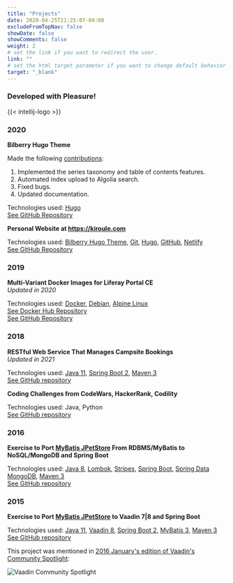 ```yaml
---
title: "Projects"
date: 2020-04-25T21:25:07-04:00
excludeFromTopNav: false
showDate: false
showComments: false
weight: 2
# set the link if you want to redirect the user.
link: ""
# set the html target parameter if you want to change default behavior
target: "_blank"
---
```


### Developed with Pleasure!

{{< intellij-logo >}}

### 2020
**Bilberry Hugo Theme**

Made the following [contributions](https://github.com/Lednerb/bilberry-hugo-theme/commits?author=igor-baiborodine):
1. Implemented the series taxonomy and table of contents features.
2. Automated index upload to Algolia search.
3. Fixed bugs.
4. Updated documentation. 

Technologies used: [Hugo](https://gohugo.io/)\
[See GitHub Repository](https://github.com/Lednerb/bilberry-hugo-theme)

**Personal Website at https://kiroule.com**

Technologies used: [Bilberry Hugo Theme](https://github.com/Lednerb/bilberry-hugo-theme), [Git](https://git-scm.com/), [Hugo](https://gohugo.io/), [GitHub](https://github.com/), [Netlify](https://www.netlify.com/)\
[See GitHub Repository](https://github.com/igor-baiborodine/kiroule.com)
 
### 2019
**Multi-Variant Docker Images for Liferay Portal CE**\
*Updated in 2020*

Technologies used: [Docker](https://www.docker.com/), [Debian](https://www.debian.org/), [Alpine Linux](https://alpinelinux.org/)\
[See Docker Hub Repository](https://hub.docker.com/r/ibaiborodine/liferay-portal-ce)\
[See GitHub Repository](https://github.com/igor-baiborodine/docker-liferay-portal-ce)

### 2018
**RESTful Web Service That Manages Campsite Bookings**\
*Updated in 2021*

Technologies used: [Java 11](https://www.oracle.com/java/technologies/javase-jdk11-downloads.html), [Spring Boot 2](http://projects.spring.io/spring-boot/), [Maven 3](http://maven.apache.org/)\
[See GitHub repository](https://github.com/igor-baiborodine/campsite-booking)

**Coding Challenges from CodeWars, HackerRank, Codility**

Technologies used: Java, Python\
[See GitHub repository](https://github.com/igor-baiborodine/coding-challenges)

### 2016
**Exercise to Port [MyBatis JPetStore](https://github.com/mybatis/jpetstore-6) From RDBMS/MyBatis to NoSQL/MongoDB and Spring Boot**

Technologies used: [Java 8](https://www.oracle.com/java/technologies/javase-jdk8-downloads.html), [Lombok](https://projectlombok.org/), [Stripes](https://stripesframework.atlassian.net/wiki/display/STRIPES/Home), [Spring Boot](http://projects.spring.io/spring-boot/), [Spring Data MongoDB](http://projects.spring.io/spring-data-mongodb/), [Maven 3](http://maven.apache.org/)\
[See GitHub repository](https://github.com/igor-baiborodine/jpetstore-6-spring-data-mongodb)

### 2015
**Exercise to Port [MyBatis JPetStore](https://github.com/mybatis/jpetstore-6) to Vaadin 7|8 and Spring Boot**

Technologies used: [Java 11](https://www.oracle.com/technetwork/java/javase/downloads/jdk11-downloads-5066655.html), [Vaadin 8](https://vaadin.com/home), [Spring Boot 2](http://projects.spring.io/spring-boot/), [MyBatis 3](http://mybatis.org/mybatis-3/), [Maven 3](http://maven.apache.org/)\
[See GitHub repository](https://github.com/igor-baiborodine/jpetstore-6-vaadin-spring-boot)

This project was mentioned in [2016 January's edition of Vaadin's Community Spotlight](https://vaadin.com/blog/community-spotlight-january-2016):

![Vaadin Community Spotlight](/img/content/page/projects/vaadin-community-spotlight.png)
